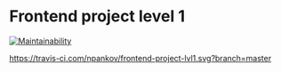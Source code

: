# Frontend project level 1

[![Maintainability](https://api.codeclimate.com/v1/badges/a99a88d28ad37a79dbf6/maintainability)](https://codeclimate.com/github/codeclimate/codeclimate/maintainability)

https://travis-ci.com/npankov/frontend-project-lvl1.svg?branch=master

